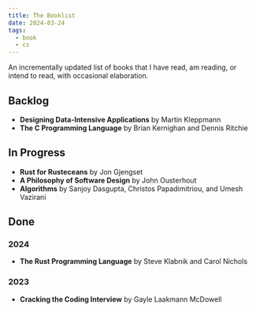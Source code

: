 ```yaml
---
title: The Booklist
date: 2024-03-24
tags:
  - book 
  - cs
---
```


An incrementally updated list of books that I have read, am reading, or intend to read, with occasional elaboration.

## Backlog
- **Designing Data-Intensive Applications** by Martin Kleppmann
- **The C Programming Language** by Brian Kernighan and Dennis Ritchie

## In Progress
- **Rust for Rusteceans** by Jon Gjengset
- **A Philosophy of Software Design** by John Ousterhout
- **Algorithms** by Sanjoy Dasgupta, Christos Papadimitriou, and Umesh Vazirani

## Done

### 2024

- **The Rust Programming Language** by Steve Klabnik and Carol Nichols

### 2023
- **Cracking the Coding Interview** by Gayle Laakmann McDowell
